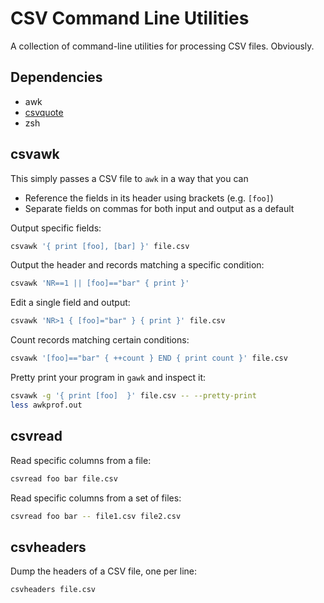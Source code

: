 CSV Command Line Utilities
==========================

A collection of command-line utilities for processing CSV files. Obviously.

Dependencies
------------

* awk
* [csvquote](https://github.com/dbro/csvquote)
* zsh

csvawk
------

This simply passes a CSV file to `awk` in a way that you can

* Reference the fields in its header using brackets (e.g. `[foo]`)
* Separate fields on commas for both input and output as a default

Output specific fields:

```sh
csvawk '{ print [foo], [bar] }' file.csv
```

Output the header and records matching a specific condition:

```sh
csvawk 'NR==1 || [foo]=="bar" { print }'
```

Edit a single field and output:

```sh
csvawk 'NR>1 { [foo]="bar" } { print }' file.csv
```

Count records matching certain conditions:

```sh
csvawk '[foo]=="bar" { ++count } END { print count }' file.csv
```

Pretty print your program in `gawk` and inspect it:

```sh
csvawk -g '{ print [foo]  }' file.csv -- --pretty-print
less awkprof.out
```

csvread
-------

Read specific columns from a file:

```sh
csvread foo bar file.csv
```

Read specific columns from a set of files:

```sh
csvread foo bar -- file1.csv file2.csv
```

csvheaders
----------

Dump the headers of a CSV file, one per line:

```sh
csvheaders file.csv
```
